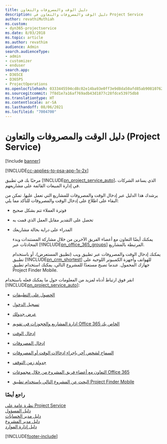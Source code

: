 ```yaml
---
title: دليل الوقت والمصروفات والتعاون
description: دليل الوقت والمصروفات والتعاون في Project Service
author: revathiMuthiah
ms.custom:
- dyn365-projectservice
ms.date: 8/03/2018
ms.topic: article
ms.author: revathim
audience: Admin
search.audienceType:
- admin
- customizer
- enduser
search.app:
- D365CE
- D365PS
- ProjectOperations
ms.openlocfilehash: 0333445594cd8c02e14ba93e0ff3e9d8da50afd85ab90810762c415b53018ccb
ms.sourcegitcommit: 7f8d1e7a16af769adb43d1877c28fdce53975db8
ms.translationtype: HT
ms.contentlocale: ar-SA
ms.lasthandoff: 08/06/2021
ms.locfileid: "7004700"
---
```

# <a name="time-expense-and-collaboration-guide-project-service"></a>دليل الوقت والمصروفات والتعاون (Project Service)

[!include [banner](../includes/psa-now-project-operations.md)]

[!INCLUDE[cc-applies-to-psa-app-1x-2x](../includes/cc-applies-to-psa-app-1x-2x.md)]

مرحبًا بك في تطبيق [!INCLUDE[pn_project_service_auto](../includes/pn-project-service-auto.md)]، الذي يساعد الشركات في إدارة المبيعات القائمة على مشاريعهم. 
  
 يرشدك هذا الدليل عبر إدخال الوقت والمصروفات للمشاريع التي تعمل عليها. تمكن من البقاء على اطلاع على إدخال الوقت والمصروفات للتأكد مما يلي:  
  
- فوترة العملاء تتم بشكل صحيح  
  
- تحصل على التقدير مقابل العمل الذي قمت به  
  
- المدراء على دراية بحالة مشاريعك  
  
  يمكنك أيضًا التعاون مع أعضاء الفريق الآخرين من خلال مشاركة المستندات وبدء المحادثات عبر [!INCLUDE[pn_office_365_groups](../includes/pn-office-365-groups.md)] المرتبطة بالمشاريع.  
  
  يمكنك إدخال الوقت والمصروفات عبر تطبيق ويب (تطبيق المستعرض)، أو باستخدام تطبيق [!INCLUDE[pn_crm_shortest](../includes/pn-crm-shortest.md)] للهواتف وأجهزة الكمبيوتر اللوحية على جهازك المحمول. عندما تصبح مستعدًا للمشروع التالي، يمكنك استخدام تطبيق Project Finder Mobile.  
  
انقر فوق ارتباط أدناه لمزيد من المعلومات حول ما يمكنك فعله باستخدام [!INCLUDE[pn_project_service_auto](../includes/pn-project-service-auto.md)]:  
  
-   [الحصول على التطبيقات](../psa/get-apps.md)  
  
-   [تسجيل الدخول](../psa/sign-in.md)  
  
-   [عرض جدولك](../psa/view-schedule.md)  
  
-   [إدارة المشاريع والحجوزات في تقويم Office 365 الخاص بك](../psa/manage-project-bookings-office-365-calendar.md)  
  
-   [إدخال الوقت](../psa/enter-time.md)  
  
-   [إدخال المصروفات](../psa/enter-expenses.md)  
  
-   [السماح لشخص آخر بإجراء إدخالات الوقت أو المصروفات](../psa/allow-someone-else-enter-time-entry-expense.md)  
  
-   [جدولة زمن التوقف](../psa/schedule-time-off.md)  
  
-   [التعاون مع أعضاء فريق المشروع من خلال مجموعات Office 365](../psa/collaborate-project-team-members-office-365-groups.md)  
  
-   [البحث عن المشروع التالي باستخدام تطبيق Project Finder Mobile](../psa/find-next-project-finder-mobile-app.md)  
  
### <a name="see-also"></a>راجع أيضًا  
 [نظرة عامة على Project Service](../psa/overview.md)   
 [دليل المسؤول](../psa/admin-guide.md)   
 [دليل مدير الحسابات](../psa/account-manager-guide.md)   
 [دليل مدير المشروع](../psa/project-manager-guide.md)   
 [دليل إدارة الموارد](../psa/resource-manager-guide.md)   


[!INCLUDE[footer-include](../includes/footer-banner.md)]